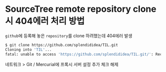 # SourceTree remote repository clone시 404에러 처리 방법

`github`에 등록해 놓은 `repository`를 clone 하려했는데 404에러 발생
``` zsh
$ git clone https://github.com/splendididea/TIL.git
Cloning into 'TIL'...
fatal: unable to access 'https://github.com/splendididea/TIL.git/': Received HTTP code 404 from proxy after CONNECT
```
네트워크 > Git / Mercurial에 프록시 서버 설정 추가 체크 해제 